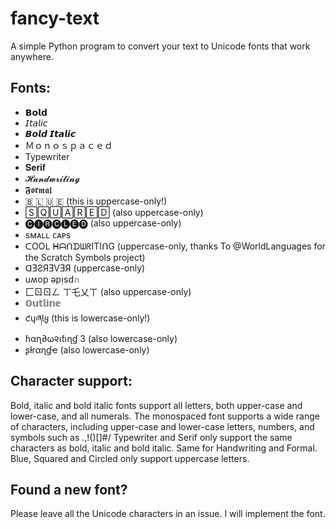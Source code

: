 # fancy-text
A simple Python program to convert your text to Unicode fonts that work anywhere. 

## Fonts:
- 𝗕𝗼𝗹𝗱
- 𝘐𝘵𝘢𝘭𝘪𝘤
- 𝘽𝙤𝙡𝙙 𝙄𝙩𝙖𝙡𝙞𝙘
- Ｍｏｎｏｓｐａｃｅｄ
- Typewriter
- 𝐒𝐞𝐫𝐢𝐟
- 𝓗𝓪𝓷𝓭𝔀𝓻𝓲𝓽𝓲𝓷𝓰
- 𝕱𝖔𝖗𝖒𝖆𝖑
- 🇧 🇱 🇺 🇪 (this is uppercase-only!)
- 🅂🅀🅄🄰🅁🄴🄳 (also uppercase-only)
- 🅒🅘🅡🅒🅛🅔🅓 (also uppercase-only)
- sᴍᴀʟʟ ᴄᴀᴘs
- ᑕOOᒪ ᕼᗩᑎᗪᗯᖇITIᑎG (uppercase-only, thanks To @WorldLanguages for the Scratch Symbols project)
- ᗡƎƧЯƎVƎЯ (uppercase-only)
- uʍop ǝpᴉsd∩
- 匚ㄖㄖㄥ ㄒ乇乂ㄒ (also uppercase-only)
- 𝕆𝕦𝕥𝕝𝕚𝕟𝕖
- ƈųཞƖყ (this is lowercase-only!)
- ɦαɳ∂ω૨เƭเɳɠ 3 (also lowercase-only)
- ʂƚɾαɳɠҽ (also lowercase-only)



## Character support:
Bold, italic and bold italic fonts support all letters, both upper-case and lower-case, and all numerals.
The monospaced font supports a wide range of characters, including upper-case and lower-case letters, numbers, and symbols such as .,!()[]#/
Typewriter and Serif only support the same characters as bold, italic and bold italic. Same for Handwriting and Formal.
Blue, Squared and Circled only support uppercase letters.


## Found a new font?
Please leave all the Unicode characters in an issue. I will implement the font. 
